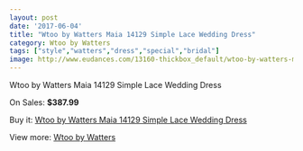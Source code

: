 ```yaml
---
layout: post
date: '2017-06-04'
title: "Wtoo by Watters Maia 14129 Simple Lace Wedding Dress"
category: Wtoo by Watters
tags: ["style","watters","dress","special","bridal"]
image: http://www.eudances.com/13160-thickbox_default/wtoo-by-watters-maia-14129-simple-lace-wedding-dress.jpg
---
```

Wtoo by Watters Maia 14129 Simple Lace Wedding Dress

On Sales: **$387.99**
<a href="https://www.eudances.com/en/wtoo-by-watters/3988-wtoo-by-watters-maia-14129-simple-lace-wedding-dress.html"><amp-img layout="responsive" width="600" height="600" src="//www.eudances.com/13160-thickbox_default/wtoo-by-watters-maia-14129-simple-lace-wedding-dress.jpg" alt="Wtoo by Watters Maia 14129 Simple Lace Wedding Dress 0" /></a>
<a href="https://www.eudances.com/en/wtoo-by-watters/3988-wtoo-by-watters-maia-14129-simple-lace-wedding-dress.html"><amp-img layout="responsive" width="600" height="600" src="//www.eudances.com/13164-thickbox_default/wtoo-by-watters-maia-14129-simple-lace-wedding-dress.jpg" alt="Wtoo by Watters Maia 14129 Simple Lace Wedding Dress 1" /></a>
<a href="https://www.eudances.com/en/wtoo-by-watters/3988-wtoo-by-watters-maia-14129-simple-lace-wedding-dress.html"><amp-img layout="responsive" width="600" height="600" src="//www.eudances.com/13163-thickbox_default/wtoo-by-watters-maia-14129-simple-lace-wedding-dress.jpg" alt="Wtoo by Watters Maia 14129 Simple Lace Wedding Dress 2" /></a>
<a href="https://www.eudances.com/en/wtoo-by-watters/3988-wtoo-by-watters-maia-14129-simple-lace-wedding-dress.html"><amp-img layout="responsive" width="600" height="600" src="//www.eudances.com/13162-thickbox_default/wtoo-by-watters-maia-14129-simple-lace-wedding-dress.jpg" alt="Wtoo by Watters Maia 14129 Simple Lace Wedding Dress 3" /></a>
<a href="https://www.eudances.com/en/wtoo-by-watters/3988-wtoo-by-watters-maia-14129-simple-lace-wedding-dress.html"><amp-img layout="responsive" width="600" height="600" src="//www.eudances.com/13161-thickbox_default/wtoo-by-watters-maia-14129-simple-lace-wedding-dress.jpg" alt="Wtoo by Watters Maia 14129 Simple Lace Wedding Dress 4" /></a>

Buy it: [Wtoo by Watters Maia 14129 Simple Lace Wedding Dress](https://www.eudances.com/en/wtoo-by-watters/3988-wtoo-by-watters-maia-14129-simple-lace-wedding-dress.html "Wtoo by Watters Maia 14129 Simple Lace Wedding Dress")

View more: [Wtoo by Watters](https://www.eudances.com/en/49-wtoo-by-watters "Wtoo by Watters")